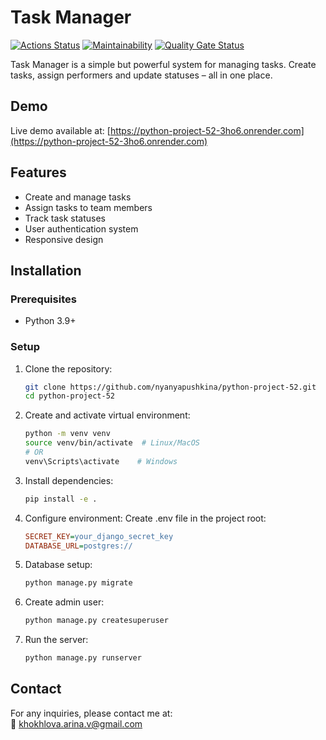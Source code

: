 # Task Manager

[![Actions Status](https://github.com/nyanyapushkina/python-project-52/actions/workflows/hexlet-check.yml/badge.svg)](https://github.com/nyanyapushkina/python-project-52/actions) [![Maintainability](https://qlty.sh/badges/ce7e4819-ad08-48cf-aa1f-3524b9fd45fa/maintainability.svg)](https://qlty.sh/gh/nyanyapushkina/projects/python-project-52) [![Quality Gate Status](https://sonarcloud.io/api/project_badges/measure?project=nyanyapushkina_python-project-52&metric=alert_status)](https://sonarcloud.io/summary/new_code?id=nyanyapushkina_python-project-52)

Task Manager is a simple but powerful system for managing tasks. Create tasks, assign performers and update statuses – all in one place.

## Demo

Live demo available at: [https://python-project-52-3ho6.onrender.com](https://python-project-52-3ho6.onrender.com)

## Features

- Create and manage tasks
- Assign tasks to team members
- Track task statuses
- User authentication system
- Responsive design

## Installation

### Prerequisites
- Python 3.9+

### Setup
1. Clone the repository:
   ```bash
   git clone https://github.com/nyanyapushkina/python-project-52.git
   cd python-project-52
2. Create and activate virtual environment:
   ```bash
   python -m venv venv
   source venv/bin/activate  # Linux/MacOS
   # OR
   venv\Scripts\activate    # Windows
3. Install dependencies:
   ```bash
   pip install -e .
4. Configure environment:
Create .env file in the project root:
	```ini
	SECRET_KEY=your_django_secret_key
    DATABASE_URL=postgres://
5. Database setup:
	```bash
	python manage.py migrate
6. Create admin user:
	```bash
	python manage.py createsuperuser
7. Run the server:
    ```bash
	python manage.py runserver
## Contact

For any inquiries, please contact me at:  
📧  [khokhlova.arina.v@gmail.com](https://mailto:khokhlova.arina.v@gmail.com/)